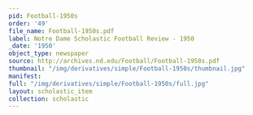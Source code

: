 ```yaml
---
pid: Football-1950s
order: '49'
file_name: Football-1950s.pdf
label: Notre Dame Scholastic Football Review - 1950
_date: '1950'
object_type: newspaper
source: http://archives.nd.edu/Football/Football-1950s.pdf
thumbnail: "/img/derivatives/simple/Football-1950s/thumbnail.jpg"
manifest:
full: "/img/derivatives/simple/Football-1950s/full.jpg"
layout: scholastic_item
collection: scholastic
---
```

